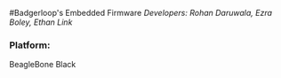 #Badgerloop's Embedded Firmware
*Developers: Rohan Daruwala, Ezra Boley, Ethan Link*

### Platform: 
  BeagleBone Black
